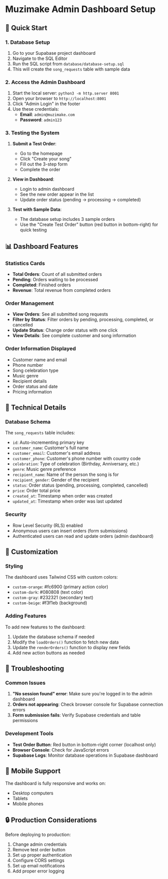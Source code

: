 # Muzimake Admin Dashboard Setup

## 🚀 Quick Start

### 1. Database Setup
1. Go to your Supabase project dashboard
2. Navigate to the SQL Editor
3. Run the SQL script from `database/database-setup.sql`
4. This will create the `song_requests` table with sample data

### 2. Access the Admin Dashboard
1. Start the local server: `python3 -m http.server 8001`
2. Open your browser to `http://localhost:8001`
3. Click "Admin Login" in the footer
4. Use these credentials:
   - **Email**: `admin@muzimake.com`
   - **Password**: `admin123`

### 3. Testing the System
1. **Submit a Test Order**:
   - Go to the homepage
   - Click "Create your song"
   - Fill out the 3-step form
   - Complete the order

2. **View in Dashboard**:
   - Login to admin dashboard
   - See the new order appear in the list
   - Update order status (pending → processing → completed)

3. **Test with Sample Data**:
   - The database setup includes 3 sample orders
   - Use the "Create Test Order" button (red button in bottom-right) for quick testing

## 📊 Dashboard Features

### Statistics Cards
- **Total Orders**: Count of all submitted orders
- **Pending**: Orders waiting to be processed
- **Completed**: Finished orders
- **Revenue**: Total revenue from completed orders

### Order Management
- **View Orders**: See all submitted song requests
- **Filter by Status**: Filter orders by pending, processing, completed, or cancelled
- **Update Status**: Change order status with one click
- **View Details**: See complete customer and song information

### Order Information Displayed
- Customer name and email
- Phone number
- Song celebration type
- Music genre
- Recipient details
- Order status and date
- Pricing information

## 🔧 Technical Details

### Database Schema
The `song_requests` table includes:
- `id`: Auto-incrementing primary key
- `customer_name`: Customer's full name
- `customer_email`: Customer's email address
- `customer_phone`: Customer's phone number with country code
- `celebration`: Type of celebration (Birthday, Anniversary, etc.)
- `genre`: Music genre preference
- `recipient_name`: Name of the person the song is for
- `recipient_gender`: Gender of the recipient
- `status`: Order status (pending, processing, completed, cancelled)
- `price`: Order total price
- `created_at`: Timestamp when order was created
- `updated_at`: Timestamp when order was last updated

### Security
- Row Level Security (RLS) enabled
- Anonymous users can insert orders (form submissions)
- Authenticated users can read and update orders (admin dashboard)

## 🎨 Customization

### Styling
The dashboard uses Tailwind CSS with custom colors:
- `custom-orange`: #fc6900 (primary action color)
- `custom-dark`: #080808 (text color)
- `custom-gray`: #232321 (secondary text)
- `custom-beige`: #f3f1eb (background)

### Adding Features
To add new features to the dashboard:
1. Update the database schema if needed
2. Modify the `loadOrders()` function to fetch new data
3. Update the `renderOrders()` function to display new fields
4. Add new action buttons as needed

## 🐛 Troubleshooting

### Common Issues
1. **"No session found" error**: Make sure you're logged in to the admin dashboard
2. **Orders not appearing**: Check browser console for Supabase connection errors
3. **Form submission fails**: Verify Supabase credentials and table permissions

### Development Tools
- **Test Order Button**: Red button in bottom-right corner (localhost only)
- **Browser Console**: Check for JavaScript errors
- **Supabase Logs**: Monitor database operations in Supabase dashboard

## 📱 Mobile Support
The dashboard is fully responsive and works on:
- Desktop computers
- Tablets
- Mobile phones

## 🔒 Production Considerations
Before deploying to production:
1. Change admin credentials
2. Remove test order button
3. Set up proper authentication
4. Configure CORS settings
5. Set up email notifications
6. Add proper error logging
